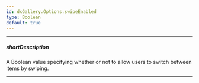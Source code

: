```yaml
---
id: dxGallery.Options.swipeEnabled
type: Boolean
default: true
---
```

---
##### shortDescription
A Boolean value specifying whether or not to allow users to switch between items by swiping.

---
